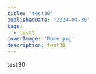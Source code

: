 ```yaml
---
title: 'test30'
publishedDate: '2024-04-30'
tags:
  - test3
coverImage: 'None.png'
description: test30
---
```


test30
